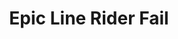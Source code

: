 ---
ee_id: '53'
site: '1'
type: '2'
long_id: 2009-053 Epic Line Rider Fail
url: 2009-053-epic-line-rider-fail
year: '2009'
medium: "(~Youtube) video"
commission:
add_credit:
dims:
pitch: <p>My contribution to the genre of utube "Line Rider Fails". </p>
ps: "<p>​Uuuugh, youtube took this one down, so it doesn't make as much sense now,
  as these line rider fails are kinda a youtube genre, but none the less you can still
  download it here.&nbsp;</p>"
live_url:
related:
title: Epic Line Rider Fail
youtube:
imgs: "{filedir_1}Epic-Line-Rider-Fail-2009-053-still-2-database-ih.jpg"
subheading:
year2: '2009'
download: "{filedir_4}arcangel-epic-line-rider-fail-2009-053-video-web.mp4"
add_credits:
related_code:
! '':
layout: things-i-made
---